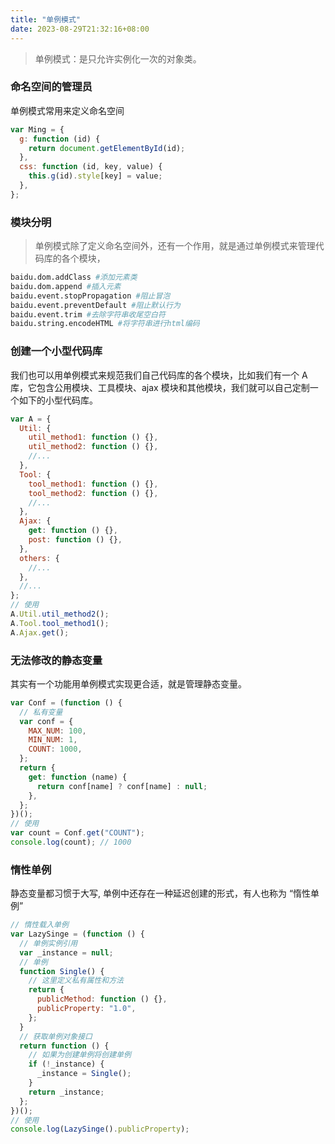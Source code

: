 ```yaml
---
title: "单例模式"
date: 2023-08-29T21:32:16+08:00
---
```


> 单例模式：是只允许实例化一次的对象类。

### 命名空间的管理员

单例模式常用来定义命名空间

```js
var Ming = {
  g: function (id) {
    return document.getElementById(id);
  },
  css: function (id, key, value) {
    this.g(id).style[key] = value;
  },
};
```

### 模块分明

> 单例模式除了定义命名空间外，还有一个作用，就是通过单例模式来管理代码库的各个模块，

```sh
baidu.dom.addClass #添加元素类
baidu.dom.append #插入元素
baidu.event.stopPropagation #阻止冒泡
baidu.event.preventDefault #阻止默认行为
baidu.event.trim #去除字符串收尾空白符
baidu.string.encodeHTML #将字符串进行html编码
```

### 创建一个小型代码库

我们也可以用单例模式来规范我们自己代码库的各个模块，比如我们有一个 A 库，它包含公用模块、工具模块、ajax 模块和其他模块，我们就可以自己定制一个如下的小型代码库。

```js
var A = {
  Util: {
    util_method1: function () {},
    util_method2: function () {},
    //...
  },
  Tool: {
    tool_method1: function () {},
    tool_method2: function () {},
    //...
  },
  Ajax: {
    get: function () {},
    post: function () {},
  },
  others: {
    //...
  },
  //...
};
// 使用
A.Util.util_method2();
A.Tool.tool_method1();
A.Ajax.get();
```

### 无法修改的静态变量

其实有一个功能用单例模式实现更合适，就是管理静态变量。

```js
var Conf = (function () {
  // 私有变量
  var conf = {
    MAX_NUM: 100,
    MIN_NUM: 1,
    COUNT: 1000,
  };
  return {
    get: function (name) {
      return conf[name] ? conf[name] : null;
    },
  };
})();
// 使用
var count = Conf.get("COUNT");
console.log(count); // 1000
```

### 惰性单例

静态变量都习惯于大写, 单例中还存在一种延迟创建的形式，有人也称为 “惰性单例”

```js
// 惰性载入单例
var LazySinge = (function () {
  // 单例实例引用
  var _instance = null;
  // 单例
  function Single() {
    // 这里定义私有属性和方法
    return {
      publicMethod: function () {},
      publicProperty: "1.0",
    };
  }
  // 获取单例对象接口
  return function () {
    // 如果为创建单例将创建单例
    if (!_instance) {
      _instance = Single();
    }
    return _instance;
  };
})();
// 使用
console.log(LazySinge().publicProperty);
```

